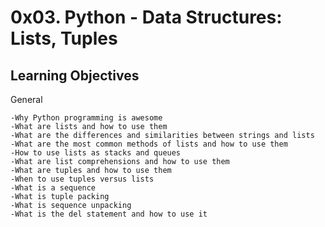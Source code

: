 # 0x03. Python - Data Structures: Lists, Tuples

## Learning Objectives
General

    -Why Python programming is awesome
    -What are lists and how to use them
    -What are the differences and similarities between strings and lists
    -What are the most common methods of lists and how to use them
    -How to use lists as stacks and queues
    -What are list comprehensions and how to use them
    -What are tuples and how to use them
    -When to use tuples versus lists
    -What is a sequence
    -What is tuple packing
    -What is sequence unpacking
    -What is the del statement and how to use it

